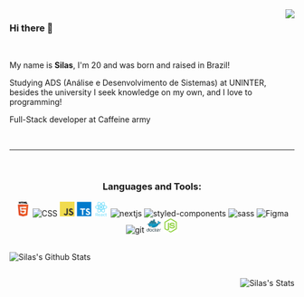 <a href="mailto:silasbispo01@gmail.com?subject">
<img align="right" src="https://img.shields.io/badge/Gmail-D14836?style=for-the-badge&logo=gmail&logoColor=white" />
</a>

<h3>Hi there 👋</h3> 

<br>

My name is <strong>Silas</strong>, I'm 20 and was born and raised in Brazil!

Studying ADS (Análise e Desenvolvimento de Sistemas) at UNINTER,
 besides the university I seek knowledge on my own, and I love to programming!
 
Full-Stack developer at Caffeine army
 
 <br>
 
 ---
<br>

<h3 align="center">Languages and Tools:</h3>
<p align="center">
<img alt="HTML" width="26px" src="https://raw.githubusercontent.com/github/explore/80688e429a7d4ef2fca1e82350fe8e3517d3494d/topics/html/html.png" />
<img alt="CSS" width="26px" src="https://i.pinimg.com/originals/a3/2f/83/a32f83aa2c675058e4a05a0fd4da05eb.png" />
<img alt="JavaScript" width="26px" src="https://raw.githubusercontent.com/github/explore/80688e429a7d4ef2fca1e82350fe8e3517d3494d/topics/javascript/javascript.png" />
<img src="https://raw.githubusercontent.com/devicons/devicon/master/icons/typescript/typescript-original.svg" alt="typescript" width="26px" />
<img src="https://raw.githubusercontent.com/devicons/devicon/master/icons/react/react-original-wordmark.svg" alt="react" width="26" />
<img src="https://cdn.worldvectorlogo.com/logos/nextjs-3.svg" alt="nextjs" width="40" />
<img src="https://user-images.githubusercontent.com/79675227/126537083-75521c9f-a1af-4101-af81-1d3e0eb1da5e.png" alt="styled-components" width="26" />
<img src="https://user-images.githubusercontent.com/79675227/126537297-546023f1-5391-4a2f-8ecf-cf3fc7a92c9b.png" alt="sass" width="26" />
<img src="https://cdn2.downdetector.com/static/uploads/logo/figma2.png" alt="Figma" width="28" />
<img src="https://user-images.githubusercontent.com/79675227/126537991-520356e8-c7eb-4e8b-a9df-38c34cb37d1e.png" alt="git" width="26" />
<img src="https://github.com/devicons/devicon/blob/master/icons/docker/docker-original-wordmark.svg" alt="docker" width="26" />
<img src="https://github.com/devicons/devicon/blob/master/icons/nodejs/nodejs-original.svg" alt="nodejs" width="26" />
 
 
 
 
</p>
 
<br>

 <img align="left" alt="Silas's Github Stats" src="https://github-readme-stats.vercel.app/api?username=silasbispo01&show_icons=true&show=contribs,prs&cache_seconds=8640&theme=white&hide_border=true" />
 
##
<br>
<img align="right" alt="Silas's Stats" src="https://github-readme-stats.vercel.app/api/top-langs/?username=silasbispo01&layout=compact&theme=white&langs_count=10)](https://github.com/silasbispo01/github-readme-stats&hide_border=true" />




  
